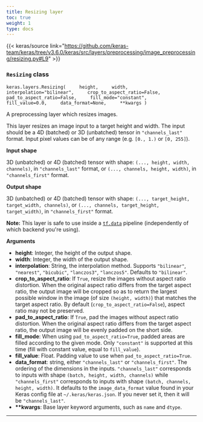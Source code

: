 ```yaml
---
title: Resizing layer
toc: true
weight: 1
type: docs
---
```


{{< keras/source link="https://github.com/keras-team/keras/tree/v3.6.0/keras/src/layers/preprocessing/image_preprocessing/resizing.py#L9" >}}

### `Resizing` class

`keras.layers.Resizing(     height,     width,     interpolation="bilinear",     crop_to_aspect_ratio=False,     pad_to_aspect_ratio=False,     fill_mode="constant",     fill_value=0.0,     data_format=None,     **kwargs )`

A preprocessing layer which resizes images.

This layer resizes an image input to a target height and width. The input should be a 4D (batched) or 3D (unbatched) tensor in `"channels_last"` format. Input pixel values can be of any range (e.g. `[0., 1.)` or `[0, 255]`).

**Input shape**

3D (unbatched) or 4D (batched) tensor with shape: `(..., height, width, channels)`, in `"channels_last"` format, or `(..., channels, height, width)`, in `"channels_first"` format.

**Output shape**

3D (unbatched) or 4D (batched) tensor with shape: `(..., target_height, target_width, channels)`, or `(..., channels, target_height, target_width)`, in `"channels_first"` format.

**Note:** This layer is safe to use inside a [`tf.data`](https://www.tensorflow.org/api_docs/python/tf/data) pipeline (independently of which backend you're using).

**Arguments**

- **height**: Integer, the height of the output shape.
- **width**: Integer, the width of the output shape.
- **interpolation**: String, the interpolation method. Supports `"bilinear"`, `"nearest"`, `"bicubic"`, `"lanczos3"`, `"lanczos5"`. Defaults to `"bilinear"`.
- **crop_to_aspect_ratio**: If `True`, resize the images without aspect ratio distortion. When the original aspect ratio differs from the target aspect ratio, the output image will be cropped so as to return the largest possible window in the image (of size `(height, width)`) that matches the target aspect ratio. By default (`crop_to_aspect_ratio=False`), aspect ratio may not be preserved.
- **pad_to_aspect_ratio**: If `True`, pad the images without aspect ratio distortion. When the original aspect ratio differs from the target aspect ratio, the output image will be evenly padded on the short side.
- **fill_mode**: When using `pad_to_aspect_ratio=True`, padded areas are filled according to the given mode. Only `"constant"` is supported at this time (fill with constant value, equal to `fill_value`).
- **fill_value**: Float. Padding value to use when `pad_to_aspect_ratio=True`.
- **data_format**: string, either `"channels_last"` or `"channels_first"`. The ordering of the dimensions in the inputs. `"channels_last"` corresponds to inputs with shape `(batch, height, width, channels)` while `"channels_first"` corresponds to inputs with shape `(batch, channels, height, width)`. It defaults to the `image_data_format` value found in your Keras config file at `~/.keras/keras.json`. If you never set it, then it will be `"channels_last"`.
- **\*\*kwargs**: Base layer keyword arguments, such as `name` and `dtype`.

---
